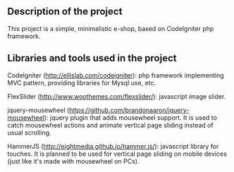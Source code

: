 Description of the project
--------------------------

This project is a simple, minimalistic e-shop, based on CodeIgniter php framework.

Libraries and tools used in the project
---------------------------------------

CodeIgniter (http://ellislab.com/codeigniter): php framework implementing MVC pattern, providing libraries for Mysql use, etc.

FlexSlider (http://www.woothemes.com/flexslider/): javascript image slider.

jquery-mousewheel (https://github.com/brandonaaron/jquery-mousewheel): jquery plugin that adds mousewheel support. It is used to catch mousewheel actions and animate vertical page sliding instead of usual scrolling.

HammerJS (http://eightmedia.github.io/hammer.js/): javascript library for touches. It is planned to be used for vertical page sliding on mobile devices (just like it's made with mousewheel on PCs).